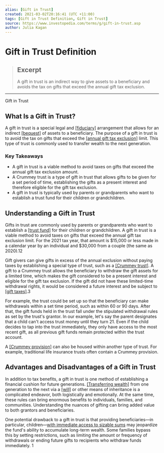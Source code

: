 ```yaml
---
alias: [Gift in Trust]
created: 2021-03-02T20:16:41 (UTC +11:00)
tags: [Gift in Trust Definition, Gift in Trust]
source: https://www.investopedia.com/terms/g/gift-in-trust.asp
author: Julia Kagan
---
```


# Gift in Trust Definition

> ## Excerpt
> A gift in trust is an indirect way to give assets to a beneficiary and avoids the tax on gifts that exceed the annual gift tax exclusion.

---

Gift in Trust
## What Is a Gift in Trust?

A gift in trust is a special legal and [[fiduciary]](https://www.investopedia.com/terms/f/fiduciary.asp) arrangement that allows for an indirect [[bequest]](https://www.investopedia.com/terms/b/bequest.asp) of assets to a beneficiary. The purpose of a gift in trust is to avoid the tax on gifts that exceed the [[annual gift tax exclusion]](https://www.investopedia.com/terms/a/annual-exclusion.asp) limit. This type of trust is commonly used to transfer wealth to the next generation.

### Key Takeaways

-   A gift in trust is a viable method to avoid taxes on gifts that exceed the annual gift tax exclusion amount.
-   A Crummey trust is a type of gift in trust that allows gifts to be given for a set period of time, establishing the gifts as a present interest and therefore eligible for the gift tax exclusion.
-   A gift in trust is typically used by parents or grandparents who want to establish a trust fund for their children or grandchildren.

## Understanding a Gift in Trust

Gifts in trust are commonly used by parents or grandparents who want to establish a [[trust fund]](https://www.investopedia.com/terms/t/trust-fund.asp) for their children or grandchildren. A gift in trust is a viable method to avoid taxes on gifts that exceed the annual gift tax exclusion limit. For the 2021 tax year, that amount is $15,000 or less made in a calendar year by an individual and $30,000 from a couple (the same as 2020).12

Gift givers can give gifts in excess of the annual exclusion without paying taxes by establishing a special type of trust, such as a [[Crummey trust]](https://www.investopedia.com/terms/c/crummey-trust.asp). A gift to a Crummey trust allows the beneficiary to withdraw the gift assets for a limited time, which makes the gift considered to be a present interest and eligible for the gift tax exclusion. If the gift did not have these limited-time withdrawal rights, it would be considered a future interest and be subject to [[gift taxes]](https://www.investopedia.com/terms/g/gifttax.asp).3

For example, the trust could be set up so that the beneficiary can make withdrawals within a set time period, such as within 60 or 90 days. After that, the gift funds held in the trust fall under the stipulated withdrawal rules as set by the trust's grantor. In our example, let's say the parent designates that a child can't access trust money until they turn 21. Even if the child decides to tap into the trust immediately, they only have access to the most recent gift, as all previous gift funds remain protected within the trust account.

A [[Crummey provision]](https://www.investopedia.com/terms/c/crummeypower.asp) can also be housed within another type of trust. For example, traditional life insurance trusts often contain a Crummey provision.

## Advantages and Disadvantages of a Gift in Trust

In addition to tax benefits, a gift in trust is one method of establishing a financial cushion for future generations. [[Transferring wealth]](https://www.investopedia.com/articles/financial-advisors/031715/tips-family-wealth-transfers.asp) from one generation to the next via a [[will]](https://www.investopedia.com/terms/w/will.asp) or other means of inheritance is a complicated endeavor, both logistically and emotionally. At the same time, these rules can bring enormous benefits to individuals, families, and communities. Understanding the nuances of gifting can bring added value to both grantors and beneficiaries.

One potential drawback to a gift in trust is that providing beneficiaries—in particular, children—[with immediate access to sizable sums](https://www.investopedia.com/articles/investing/102915/5-common-mistakes-when-creating-trust-fund-your-child.asp) may jeopardize the fund's ability to accumulate long-term wealth. Some families bypass this by setting restrictions, such as limiting the amount or frequency of withdrawals or ending future gifts to recipients who withdraw funds immediately. 1
